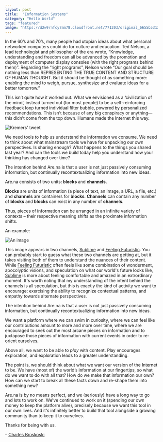 ```yaml
---
layout: post
title:  "Information Systems"
category: "Hello World"
tags: "featured"
image: "https://d2w9rnfcy7mm78.cloudfront.net/771203/original_6655b53130c865c4fa7a9120bc4b5e92.jpg"
---
```


In the 60’s and 70’s, many people had utopian ideas about what personal networked computers could do for culture and education. Ted Nelson, a lead technologist and philosopher of the era wrote, “Knowledge, understanding and freedom can all be advanced by the promotion and deployment of computer display consoles (with the right programs behind them)”. Regarding the “right programs”, Nelson wrote “Our goal should be nothing less than REPRESENTING THE TRUE CONTENT AND STRUCTURE OF HUMAN THOUGHT. But it should be thought of as something more: enabling the mind to weigh, pursue, synthesize and evaluate ideas for a better tomorrow.”

This isn’t quite how it worked out. What we envisioned as a ‘civilization of the mind’, instead turned out (for most people) to be a self-reinforcing feedback loop turned individual filter bubble, powered by personalized recommendations. This isn’t because of any big conspiracy or anything—this didn’t come from the top down. Humans made the Internet this way. 

![Kremers' tweet](https://d2w9rnfcy7mm78.cloudfront.net/772086/original_1a5e4cd4ab968289fc3654b4389c944b.png)

We need tools to help us understand the information we consume. We need to think about what mainstream tools we have for unpacking our own perspectives. Is sharing enough? What happens to the things you shared last year? And can the tools we build today help you understand how your thinking has changed over time?

The intention behind Are.na is that a user is not just passively consuming information, but continually recontextualizing information into new ideas.

Are.na consists of two units: **blocks** and **channels**. 

**Blocks** are units of information (a piece of text, an image, a URL, a file, etc.) and **channels** are containers for **blocks**. **Channels** can contain any number of **blocks** and **blocks** can exist in any number of **channels**. 

Thus, pieces of information can be arranged in an infinite variety of contexts – their respective meaning shifts as the proximate information shifts. 

An example:

![An image](https://d2w9rnfcy7mm78.cloudfront.net/690775/large_8774c584416c3abb8e411acb2fae7238.jpg)

This image appears in two channels, [Sublime][Sublime] and [Feeling Futuristic][Feeling Futuristic]. You can probably start to guess what these two channels are getting at, but it takes visiting both of them to understand the nuances of their content. While [Feeling Futuristic][Feeling Futuristic] often feels like some combination of wonderment, apocolyptic visions, and speculation on what our world's future looks like, [Sublime][Sublime] is more about feeling comfortable and amazed in an extrordinary moment. It's worth noting that my understanding of the intent behind the channels is all speculation, but this is exactly the kind of activity we want to encourage: exercising the ability to recognize contextual patterns, and empathy towards alternate perspectives.

The intention behind Are.na is that a user is not just passively consuming information, but continually recontextualizing information into new ideas.

We want a platform where we can swim in curiosity, where we can feel like our contributions amount to more and more over time, where we are encouraged to seek out the most arcane pieces on information and to juxtapose those pieces of information with current events in order to re-orient ourselves.

Above all, we want to be able to _play_ with content. Play encourages exploration, and exploration leads to a greater understanding.

The point is, we should think about what we want our version of the Internet to be. We have (most of) the world’s information at our fingertips, so what do we want to do with all that? How do we make that information our own? How can we start to break all these facts down and re-shape them into something new?

Are.na is by no means perfect, and we (seriously) have a long way to go and lots to work on. We've continued to work on it (spending our own money to keep the platform alive), precisely because we want this tool in our own lives. And it's infinitely better to build that tool alongside a growing community than to keep it to ourselves. 

Thanks for being with us.

– [Charles Broskoski][Profile]

[Sublime]: https://www.are.na/morgan-sutherland/sublime
[Feeling Futuristic]: https://www.are.na/chris-sherron/feeling-futuristic
[Profile]: https://www.are.na/charles-broskoski
